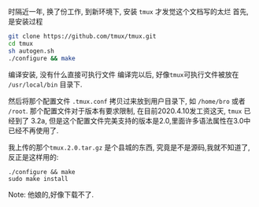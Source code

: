 时隔近一年, 换了份工作, 到新环境下, 安装 `tmux` 才发觉这个文档写的太烂
首先, 是安装过程

``` bash
git clone https://github.com/tmux/tmux.git
cd tmux
sh autogen.sh
./configure && make
```
编译安装, 没有什么直接可执行文件
编译完以后, 好像`tmux`可执行文件被放在 `/usr/local/bin` 目录下.

然后将那个配置文件 `.tmux.conf` 拷贝过来放到用户目录下, 如 `/home/bro` 或者 `/root`.
那个配置文件对于版本有要求限制, 在目前2020.4.10发工资这天, `tmux` 已经到了 3.2a, 但是这个配置文件完美支持的版本是2.0,里面许多语法属性在3.0中已经不再使用了.

我上传的那个`tmux.2.0.tar.gz` 是个县城的东西, 究竟是不是源码,我就不知道了, 反正是这样用的:
```
./configure && make
sudo make install
```
Note: 他娘的,好像下载不了.




